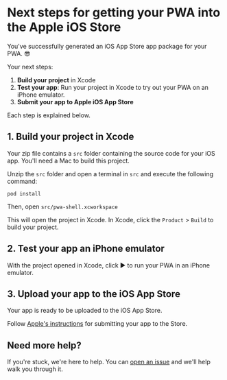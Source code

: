 ﻿# Next steps for getting your PWA into the Apple iOS Store
You've successfully generated an iOS App Store app package for your PWA. 😎

Your next steps:
1. **Build your project** in Xcode
2. **Test your app**: Run your project in Xcode to try out your PWA on an iPhone emulator.
3. **Submit your app to Apple iOS App Store**

Each step is explained below.

## 1. Build your project in Xcode

Your zip file contains a `src` folder containing the source code for your iOS app. You'll need a Mac to build this project.

Unzip the `src` folder and open a terminal in `src` and execute the following command:

`pod install`

Then, open `src/pwa-shell.xcworkspace`

This will open the project in Xcode. In Xcode, click the `Product` > `Build` to build your project.

## 2. Test your app an iPhone emulator

With the project opened in Xcode, click ▶️ to run your PWA in an iPhone emulator. 

## 3. Upload your app to the iOS App Store

Your app is ready to be uploaded to the iOS App Store.

Follow [Apple's instructions](https://developer.apple.com/ios/submit/) for submitting your app to the Store.

## Need more help?

If you're stuck, we're here to help. You can [open an issue](https://github.com/pwa-builder/pwabuilder/issues) and we'll help walk you through it.